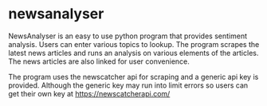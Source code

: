 # newsanalyser

NewsAnalyser is an easy to use python program that provides sentiment analysis.
Users can enter various topics to lookup.
The program scrapes the latest news articles and runs an analysis on various elements of the articles.
The news articles are also linked for user convenience.



The program uses the newscatcher api for scraping and a generic api key is provided. 
Although the generic key may run into limit errors so users can get their own key at https://newscatcherapi.com/



